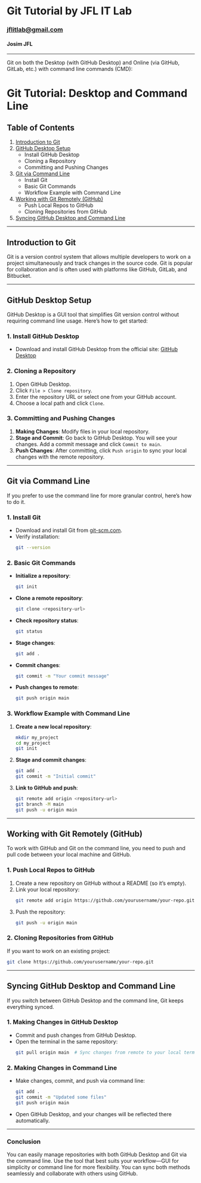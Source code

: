 # Git Tutorial by JFL IT Lab
### jflitlab@gmail.com
#### Josim JFL
---
Git on both the Desktop (with GitHub Desktop) and Online (via GitHub, GitLab, etc.) with command line commands (CMD):
# Git Tutorial: Desktop and Command Line

## Table of Contents
1. [Introduction to Git](#introduction-to-git)
2. [GitHub Desktop Setup](#github-desktop-setup)
    - Install GitHub Desktop
    - Cloning a Repository
    - Committing and Pushing Changes
3. [Git via Command Line](#git-via-command-line)
    - Install Git
    - Basic Git Commands
    - Workflow Example with Command Line
4. [Working with Git Remotely (GitHub)](#working-with-git-remotely)
    - Push Local Repos to GitHub
    - Cloning Repositories from GitHub
5. [Syncing GitHub Desktop and Command Line](#syncing-github-desktop-and-command-line)

---

## Introduction to Git

Git is a version control system that allows multiple developers to work on a project simultaneously and track changes in the source code. Git is popular for collaboration and is often used with platforms like GitHub, GitLab, and Bitbucket.

---

## GitHub Desktop Setup

GitHub Desktop is a GUI tool that simplifies Git version control without requiring command line usage. Here’s how to get started:

### 1. **Install GitHub Desktop**
- Download and install GitHub Desktop from the official site: [GitHub Desktop](https://desktop.github.com/)
  
### 2. **Cloning a Repository**
1. Open GitHub Desktop.
2. Click `File > Clone repository`.
3. Enter the repository URL or select one from your GitHub account.
4. Choose a local path and click `Clone`.

### 3. **Committing and Pushing Changes**
1. **Making Changes**: Modify files in your local repository.
2. **Stage and Commit**: Go back to GitHub Desktop. You will see your changes. Add a commit message and click `Commit to main`.
3. **Push Changes**: After committing, click `Push origin` to sync your local changes with the remote repository.

---

## Git via Command Line

If you prefer to use the command line for more granular control, here’s how to do it.

### 1. **Install Git**
- Download and install Git from [git-scm.com](https://git-scm.com/).
- Verify installation:
  ```bash
  git --version
  ```

### 2. **Basic Git Commands**
- **Initialize a repository**:
  ```bash
  git init
  ```
- **Clone a remote repository**:
  ```bash
  git clone <repository-url>
  ```
- **Check repository status**:
  ```bash
  git status
  ```
- **Stage changes**:
  ```bash
  git add .
  ```
- **Commit changes**:
  ```bash
  git commit -m "Your commit message"
  ```
- **Push changes to remote**:
  ```bash
  git push origin main
  ```

### 3. **Workflow Example with Command Line**
1. **Create a new local repository**:
   ```bash
   mkdir my_project
   cd my_project
   git init
   ```
2. **Stage and commit changes**:
   ```bash
   git add .
   git commit -m "Initial commit"
   ```
3. **Link to GitHub and push**:
   ```bash
   git remote add origin <repository-url>
   git branch -M main
   git push -u origin main
   ```

---

## Working with Git Remotely (GitHub)

To work with GitHub and Git on the command line, you need to push and pull code between your local machine and GitHub.

### 1. **Push Local Repos to GitHub**
1. Create a new repository on GitHub without a README (so it’s empty).
2. Link your local repository:
   ```bash
   git remote add origin https://github.com/yourusername/your-repo.git
   ```
3. Push the repository:
   ```bash
   git push -u origin main
   ```

### 2. **Cloning Repositories from GitHub**
If you want to work on an existing project:
```bash
git clone https://github.com/yourusername/your-repo.git
```

---

## Syncing GitHub Desktop and Command Line

If you switch between GitHub Desktop and the command line, Git keeps everything synced.

### 1. **Making Changes in GitHub Desktop**
- Commit and push changes from GitHub Desktop.
- Open the terminal in the same repository:
  ```bash
  git pull origin main  # Sync changes from remote to your local terminal session
  ```

### 2. **Making Changes in Command Line**
- Make changes, commit, and push via command line:
  ```bash
  git add .
  git commit -m "Updated some files"
  git push origin main
  ```
- Open GitHub Desktop, and your changes will be reflected there automatically.

---

### Conclusion

You can easily manage repositories with both GitHub Desktop and Git via the command line. Use the tool that best suits your workflow—GUI for simplicity or command line for more flexibility. You can sync both methods seamlessly and collaborate with others using GitHub.
